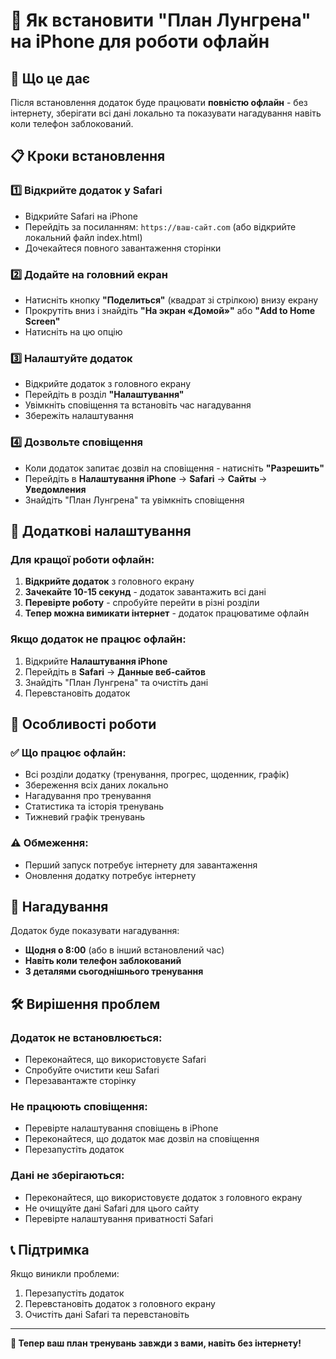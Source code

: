 
# 📱 Як встановити "План Лунгрена" на iPhone для роботи офлайн

## 🎯 Що це дає

Після встановлення додаток буде працювати **повністю офлайн** - без інтернету, зберігати всі дані локально та показувати нагадування навіть коли телефон заблокований.

## 📋 Кроки встановлення

### 1️⃣ Відкрийте додаток у Safari
- Відкрийте Safari на iPhone
- Перейдіть за посиланням: `https://ваш-сайт.com` (або відкрийте локальний файл index.html)
- Дочекайтеся повного завантаження сторінки

### 2️⃣ Додайте на головний екран
- Натисніть кнопку **"Поделиться"** (квадрат зі стрілкою) внизу екрану
- Прокрутіть вниз і знайдіть **"На экран «Домой»"** або **"Add to Home Screen"**
- Натисніть на цю опцію

### 3️⃣ Налаштуйте додаток
- Відкрийте додаток з головного екрану
- Перейдіть в розділ **"Налаштування"**
- Увімкніть сповіщення та встановіть час нагадування
- Збережіть налаштування

### 4️⃣ Дозвольте сповіщення
- Коли додаток запитає дозвіл на сповіщення - натисніть **"Разрешить"**
- Перейдіть в **Налаштування iPhone** → **Safari** → **Сайты** → **Уведомления**
- Знайдіть "План Лунгрена" та увімкніть сповіщення

## 🔧 Додаткові налаштування

### Для кращої роботи офлайн:
1. **Відкрийте додаток** з головного екрану
2. **Зачекайте 10-15 секунд** - додаток завантажить всі дані
3. **Перевірте роботу** - спробуйте перейти в різні розділи
4. **Тепер можна вимикати інтернет** - додаток працюватиме офлайн

### Якщо додаток не працює офлайн:
1. Відкрийте **Налаштування iPhone**
2. Перейдіть в **Safari** → **Данные веб-сайтов**
3. Знайдіть "План Лунгрена" та очистіть дані
4. Перевстановіть додаток

## 📱 Особливості роботи

### ✅ Що працює офлайн:
- Всі розділи додатку (тренування, прогрес, щоденник, графік)
- Збереження всіх даних локально
- Нагадування про тренування
- Статистика та історія тренувань
- Тижневий графік тренувань

### ⚠️ Обмеження:
- Перший запуск потребує інтернету для завантаження
- Оновлення додатку потребує інтернету

## 🔔 Нагадування

Додаток буде показувати нагадування:
- **Щодня о 8:00** (або в інший встановлений час)
- **Навіть коли телефон заблокований**
- **З деталями сьогоднішнього тренування**

## 🛠️ Вирішення проблем

### Додаток не встановлюється:
- Переконайтеся, що використовуєте Safari
- Спробуйте очистити кеш Safari
- Перезавантажте сторінку

### Не працюють сповіщення:
- Перевірте налаштування сповіщень в iPhone
- Переконайтеся, що додаток має дозвіл на сповіщення
- Перезапустіть додаток

### Дані не зберігаються:
- Переконайтеся, що використовуєте додаток з головного екрану
- Не очищуйте дані Safari для цього сайту
- Перевірте налаштування приватності Safari

## 📞 Підтримка

Якщо виникли проблеми:
1. Перезапустіть додаток
2. Перевстановіть додаток з головного екрану
3. Очистіть дані Safari та перевстановіть

---

**💪 Тепер ваш план тренувань завжди з вами, навіть без інтернету!**
